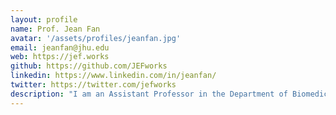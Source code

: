 ```yaml
---
layout: profile
name: Prof. Jean Fan
avatar: '/assets/profiles/jeanfan.jpg'
email: jeanfan@jhu.edu
web: https://jef.works
github: https://github.com/JEFworks
linkedin: https://www.linkedin.com/in/jeanfan/
twitter: https://twitter.com/jefworks
description: "I am an Assistant Professor in the Department of Biomedical Engineering at Johns Hopkins University. In my free time, I enjoy writing code to make generative art and to forward STEM education. I look forward to teaching and getting to know you all."
---
```


